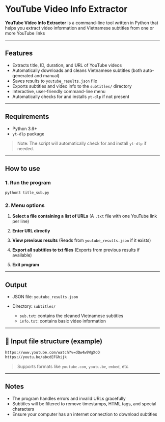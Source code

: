 # YouTube Video Info Extractor

**YouTube Video Info Extractor** is a command-line tool written in Python that helps you extract video information and Vietnamese subtitles from one or more YouTube links

-----

## Features

  - Extracts title, ID, duration, and URL of YouTube videos
  - Automatically downloads and cleans Vietnamese subtitles (both auto-generated and manual)
  - Saves results to `youtube_results.json` file
  - Exports subtitles and video info to the `subtitles/` directory
  - Interactive, user-friendly command-line menu
  - Automatically checks for and installs `yt-dlp` if not present

-----

## Requirements

  - Python 3.6+
  - `yt-dlp` package

> Note: The script will automatically check for and install `yt-dlp` if needed.

-----

## How to use

### 1\. Run the program

```bash
python3 title_sub.py
```

### 2\. Menu options

1.  **Select a file containing a list of URLs**
    (A `.txt` file with one YouTube link per line)

2.  **Enter URL directly**

3.  **View previous results**
    (Reads from `youtube_results.json` if it exists)

4.  **Export all subtitles to txt files**
    (Exports from previous results if available)

5.  **Exit program**

-----

## Output

  * JSON file: `youtube_results.json`

  * Directory: `subtitles/`

      * `sub.txt`: contains the cleaned Vietnamese subtitles
      * `info.txt`: contains basic video information

-----

## 📄 Input file structure (example)

```txt
https://www.youtube.com/watch?v=dQw4w9WgXcQ
https://youtu.be/abcdEFGhijk
```

> Supports formats like `youtube.com`, `youtu.be`, `embed`, etc.

-----

## Notes

  * The program handles errors and invalid URLs gracefully
  * Subtitles will be filtered to remove timestamps, HTML tags, and special characters
  * Ensure your computer has an internet connection to download subtitles
